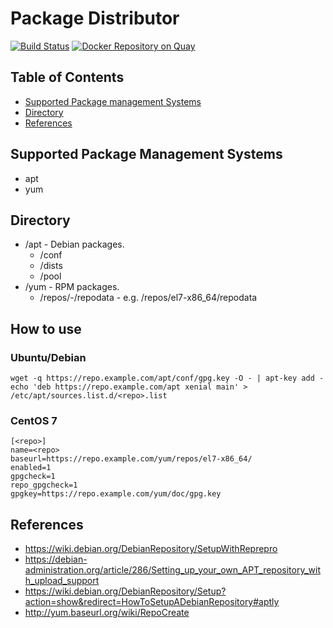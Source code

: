 # Package Distributor

[![Build Status](https://travis-ci.org/cofyc/pkg-distributor.svg?branch=master)](https://travis-ci.org/cofyc/pkg-distributor)
[![Docker Repository on Quay](https://quay.io/repository/cofyc/pkg-distributor/status "Docker Repository on Quay")](https://quay.io/repository/cofyc/pkg-distributor)

## Table of Contents

* [Supported Package management Systems](#supported-package-management-systems)
* [Directory](#directory)
* [References](#references)

## Supported Package Management Systems

* apt
* yum

## Directory

* /apt - Debian packages.
  * /conf
  * /dists
  * /pool
* /yum - RPM packages.
  * /repos/<release>-<arch>/repodata - e.g. /repos/el7-x86_64/repodata

## How to use

### Ubuntu/Debian

```
wget -q https://repo.example.com/apt/conf/gpg.key -O - | apt-key add -
echo 'deb https://repo.example.com/apt xenial main' > /etc/apt/sources.list.d/<repo>.list
```

### CentOS 7

```
[<repo>]
name=<repo>
baseurl=https://repo.example.com/yum/repos/el7-x86_64/
enabled=1
gpgcheck=1
repo_gpgcheck=1
gpgkey=https://repo.example.com/yum/doc/gpg.key
```

## References

- https://wiki.debian.org/DebianRepository/SetupWithReprepro
- https://debian-administration.org/article/286/Setting_up_your_own_APT_repository_with_upload_support
- https://wiki.debian.org/DebianRepository/Setup?action=show&redirect=HowToSetupADebianRepository#aptly
- http://yum.baseurl.org/wiki/RepoCreate
